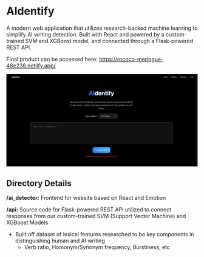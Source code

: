 # AIdentify

A modern web application that utilizes research-backed machine learning to simplify AI writing detection. Built with React and powered by a custom-trained SVM and XGBoost model, and connected through a Flask-powered REST API.

Final product can be accessed here: https://rococo-meringue-48e238.netlify.app/

![Home Page](ai-detector/public/screenshothome.png)


## Directory Details

**/ai_detector:** Frontend for website based on React and Emotion

**/api:** Source code for Flask-powered REST API utilized to connect responses from our custom-trained SVM (Support Vector Machine) and XGBoost Models 
  - Built off dataset of lexical features researched to be key components in distinguishing human and AI writing 
    - Verb ratio, Homonym/Synonym frequency, Burstiness, etc

